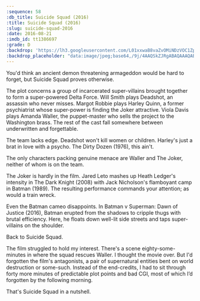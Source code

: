 ```yaml
---
:sequence: 58
:db_title: Suicide Squad (2016)
:title: Suicide Squad (2016)
:slug: suicide-squad-2016
:date: 2016-08-21
:imdb_id: tt1386697
:grade: D
:backdrop: 'https://lh3.googleusercontent.com/L01xxwaB8vaZvOMiNDzVOC1Zpc_5Q9yvh2aiaLXA780phd7z09v35NeuYvOXmIbQFnaQ1bb4PzKn=w1000-l75-rj'
:backdrop_placeholder: "data:image/jpeg;base64,/9j/4AAQSkZJRgABAQAAAQABAAD/2wCEACgcHiMeGSgjISMtKygwPGRBPDc3PHtYXUlkkYCZlo+AjIqgtObDoKrarYqMyP/L2u71////m8H////6/+b9//gBKy0tPDU8djVBdviljJn47Pj4+Oz47Oz4+Pj47Pj4+Pj4+Pjs+Pjs7Pj4+Oz4+Pjs7Oz47Ozs+Pj4+Pjs7Ozs7P/AABEIAAsAFAMBIgACEQEDEQH/xAAYAAACAwAAAAAAAAAAAAAAAAACAwABBf/EAB8QAAIBAgcAAAAAAAAAAAAAAAABAhIhAzEyUWGB8P/EABUBAQEAAAAAAAAAAAAAAAAAAAEA/8QAFBEBAAAAAAAAAAAAAAAAAAAAAP/aAAwDAQACEQMRAD8AzUo72DnTCdLWXIluzGYmuXYhT9YgBCT/2Q=="
---
```


You'd think an ancient demon threatening armageddon would be hard to forget, but Suicide Squad proves otherwise.

The plot concerns a group of incarcerated super-villains brought together to form a super-powered Delta Force. Will Smith plays Deadshot, an assassin who never misses. Margot Robbie plays Harley Quinn, a former psychiatrist whose super-power is finding the Joker attractive. Viola Davis plays Amanda Waller, the puppet-master who sells the project to the Washington brass. The rest of the cast fall somewhere between underwritten and forgettable.

The team lacks edge. Deadshot won't kill women or children. Harley's just a brat in love with a psycho. The Dirty Dozen (1976), this ain't.

The only characters packing genuine menace are Waller and The Joker, neither of whom is on the team.

The Joker is hardly in the film. Jared Leto mashes up Heath Ledger's intensity in The Dark Knight (2008) with Jack Nicholson's flamboyant camp in Batman (1989). The resulting performance commands your attention; as would a train wreck.

Even the Batman cameo disappoints. In Batman v Superman: Dawn of Justice (2016), Batman erupted from the shadows to cripple thugs with brutal efficiency. Here, he floats down well-lit side streets and taps super-villains on the shoulder.

Back to Suicide Squad.

The film struggled to hold my interest. There's a scene eighty-some-minutes in where the squad rescues Waller. I thought the movie over. But I'd forgotten the film's antagonists, a pair of supernatural entities bent on world destruction or some-such. Instead of the end-credits, I had to sit through forty more minutes of predictable plot points and bad CGI, most of which I’d forgotten by the following morning.

That's Suicide Squad in a nutshell.
